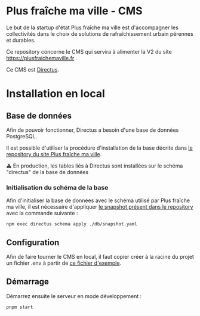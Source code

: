 # Plus fraîche ma ville - CMS

Le but de la startup d'état Plus fraîche ma ville est d'accompagner les collectivités dans le choix de solutions de rafraîchissement urbain pérennes et durables.

Ce repository concerne le CMS qui servira à alimenter la V2 du site https://plusfraichemaville.fr .

Ce CMS est [Directus](https://directus.io/).


# Installation en local

## Base de données

Afin de pouvoir fonctionner, Directus a besoin d'une base de données PostgreSQL.

Il est possible d'utiliser la procédure d'installation de la base décrite dans [le repository du site Plus fraîche ma ville](https://github.com/incubateur-ademe/plusfraichemaville-site).

⚠️ En production, les tables liés à Directus sont installées sur le schéma "directus" de la base de données

### Initialisation du schéma de la base
Afin d'initialiser la base de données avec le schéma utilisé par Plus fraîche ma ville, il est nécessaire d'appliquer [le snapshot présent dans le repository](./db/snapshot.yaml) avec la commande suivante :

```shell
npm exec directus schema apply ./db/snapshot.yaml
```

## Configuration

Afin de faire tourner le CMS en local, il faut copier créer à la racine du projet un fichier .env à partir de [ce fichier d'exemple](./.env.dist). 

## Démarrage

Démarrez ensuite le serveur en mode développement :

```shell
pnpm start
```
